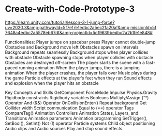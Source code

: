 # Create-with-Code-Prototype-3
https://learn.unity.com/tutorial/lesson-3-1-jump-force?uv=2020.3&amp;pathwayId=5f7e17e1edbc2a5ec21a20af&amp;missionId=5f7648a4edbc2a5578eb67df&amp;projectId=5cf9639bedbc2a2b1fe1e848#

Functionalities:
Player jumps on spacebar press
Player cannot double-jump
Obstacles and Background move left
Obstacles spawn on intervals
Background repeats seamlessly
Background stops when player collides with obstacle
Obstacle spawning stops when player collides with obstacle
Obstacles are destroyed off-screen
The player starts the scene with a fast-paced running animation
When the player jumps, there is a jumping animation
When the player crashes, the player falls over
Music plays during the game
Particle effects at the player’s feet when they run
Sound effects and explosion when the player hits an obstacle


Key Concepts and Skills
GetComponent
ForceMode.Impulse
Physics.Gravity
Rigidbody constraints
Rigidbody variables
Booleans
Multiply/Assign (“*) Operator
And (&&) Operator
OnCollisionEnter()
Repeat background
Get Collider width
Script communication
Equal to (==) operator
Tags
CompareTag()
Animation Controllers
Animation States, Layers, and Transitions
Animation parameters
Animation programming
SetTrigger(), SetBool(), SetInt()
Not (!) operator
Particle systems 
Child object positioning
Audio clips and Audio sources 
Play and stop sound effects
